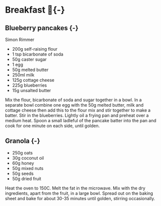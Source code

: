 # Breakfast 🥞{-}

## Blueberry pancakes {-}
Simon Rimmer

* 200g self-raising flour
* 1 tsp bicarbonate of soda
* 50g caster sugar
* 1 egg
* 50g melted butter
* 250ml milk
* 125g cottage cheese
* 225g blueberries
* 15g unsalted butter

Mix the flour, bicarbonate of soda and sugar together in a bowl. In a separate bowl combine one egg with the 50g melted butter, milk and cottage cheese then add this to the flour mix and stir together to make a batter. Stir in the blueberries. Lightly oil a frying pan and preheat over a medium heat. Spoon a small ladleful of the pancake batter into the pan and cook for one minute on each side, until golden.

## Granola {-}

* 250g oats
* 30g coconut oil
* 60g honey
* 50g mixed nuts
* 50g seeds
* 50g dried fruit

Heat the oven to 150C. Melt the fat in the microwave. Mix  with the dry ingredients, apart from the fruit, in a large bowl.
Spread out on the baking sheet and bake for about 30-35 minutes until golden, stirring occasionally.

